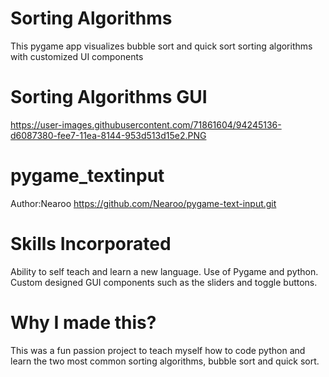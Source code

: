 # Sorting Algorithms
This pygame app visualizes bubble sort and quick sort sorting algorithms with customized UI components

# Sorting Algorithms GUI
https://user-images.githubusercontent.com/71861604/94245136-d6087380-fee7-11ea-8144-953d513d15e2.PNG
# pygame_textinput
Author:Nearoo
https://github.com/Nearoo/pygame-text-input.git

# Skills Incorporated
Ability to self teach and learn a new language. Use of Pygame and python. Custom designed GUI components such as the sliders and toggle buttons.

# Why I made this?
This was a fun passion project to teach myself how to code python and learn the two most common sorting algorithms, bubble sort and quick sort.
